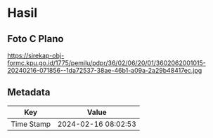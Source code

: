 # Hasil

## Foto C Plano

https://sirekap-obj-formc.kpu.go.id/1775/pemilu/pdpr/36/02/06/20/01/3602062001015-20240216-071856--1da72537-38ae-46b1-a09a-2a29b48417ec.jpg


## Metadata

| Key        | Value               |
| ---------- | ------------------- |
| Time Stamp | 2024-02-16 08:02:53 |



